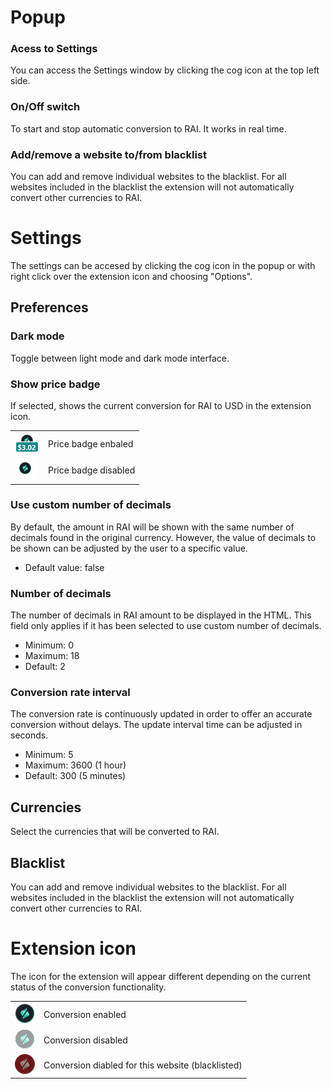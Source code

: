 # Popup

### Acess to Settings
You can access the Settings window by clicking the cog icon at the top left side.

### On/Off switch
To start and stop automatic conversion to RAI. It works in real time. 

### Add/remove a website to/from blacklist
You can add and remove individual websites to the blacklist. For all websites included in the blacklist the extension will not automatically convert other currencies to RAI.


# Settings
The settings can be accesed by clicking the cog icon in the popup or with right click over the extension icon and choosing "Options".

## Preferences
### Dark mode
Toggle between light mode and dark mode interface.

### Show price badge
If selected, shows the current conversion for RAI to USD in the extension icon.
<table>
  <tr>
    <td><img src="/assets/screenshots/badge-on.png"></td>
    <td>Price badge enbaled</td>
  </tr>
  <tr>
    <td><img src="/assets/screenshots/badge-off.png"></td>
    <td>Price badge disabled</td>
  </tr>
</table>


### Use custom number of decimals
By default, the amount in RAI will be shown with the same number of decimals found in the original currency. However, the value of decimals to be shown can be adjusted by the user to a specific value.
* Default value: false

### Number of decimals
The number of decimals in RAI amount to be displayed in the HTML. This field only applies if it has been selected to use custom number of decimals.
* Minimum: 0
* Maximum: 18
* Default: 2

### Conversion rate interval
The conversion rate is continuously updated in order to offer an accurate conversion without delays. The update interval time can be adjusted in seconds.
* Minimum: 5
* Maximum: 3600 (1 hour)
* Default: 300 (5 minutes)


## Currencies
Select the currencies that will be converted to RAI.

## Blacklist
You can add and remove individual websites to the blacklist. For all websites included in the blacklist the extension will not automatically convert other currencies to RAI.

# Extension icon

The icon for the extension will appear different depending on the current status of the conversion functionality.

<table>
  <tr>
    <th><img src="/assets/icons/icon_32.png"></th>
    <td>Conversion enabled</td>
  </tr>
  <tr>
    <td><img src="/assets/icons/icon_32_disabled.png"></td>
    <td>Conversion disabled</td>
  </tr>
  <tr>
    <td><img src="/assets/icons/icon_32_blocked.png"></td>
    <td>Conversion diabled for this website (blacklisted)</td>
  </tr>
</table>
